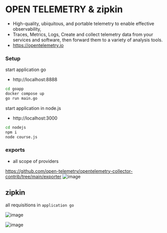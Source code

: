 # OPEN TELEMETRY & zipkin
- High-quality, ubiquitous, and portable telemetry to enable effective observability,
- Traces, Metrics, Logs, Create and collect telemetry data from your services and software, then forward them to a variety of analysis tools.
- https://opentelemetry.io

### Setup

start application go
- http://localhost:8888

```sh
cd goapp
docker compose up
go run main.go
```

start application in node.js
- http://localhost:3000

```sh
cd nodejs
npm i
node course.js
```

### exports
- all scope of providers

https://github.com/open-telemetry/opentelemetry-collector-contrib/tree/main/exporter
![image](https://github.com/ivsonv/open-telemetry/assets/63156114/480ce0ae-4854-43bd-9a87-181c7fa4898f)


## zipkin
all requisitions in `application go`

![image](https://github.com/ivsonv/open-telemetry/assets/63156114/00faa17f-ea02-411b-83ca-616fc4322a8f)

![image](https://github.com/ivsonv/open-telemetry/assets/63156114/e6fdde59-bfb2-4db7-aea0-a1ecb7c2d2f0)

